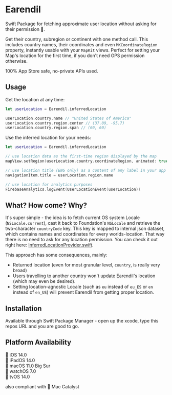 # Earendil

Swift Package for fetching approximate user location without asking for their permission 👺.

Get their country, subregion or continent with one method call. This includes country names, their coordinates and even `MKCoordinateRegion` property, instantly usable with your `MapKit` views. Perfect for setting your Map's location for the first time, if you don't need GPS permission otherwise.

100% App Store safe, no-private APIs used.
</br>

## Usage

Get the location at any time:
```swift
let userLocation = Earendil.inferredLocation

userLocation.country.name // "United States of America"
userLocation.country.region.center // (37.09, -95.7)
userLocation.country.region.span // (60, 60)
```

Use the inferred location for your needs:
```swift
let userLocation = Earendil.inferredLocation

// use location data as the first-time region displayed by the map
mapView.setRegion(userLocation.country.coordinateRegion, animated: true)

// use location title (ENG only) as a content of any label in your app
navigationItem.title = userLocation.region.name

// use location for analytics purposes
FirebaseAnalytics.logEvent(UserLocationEvent(userLocation))
```

## What? How come? Why?
It's super simple - the idea is to fetch current OS system Locale (`NSLocale.current`), cast it back to Foundation's `NSLocale` and retrieve the two-character `countryCode` key. This key is mapped to internal json dataset, which contains names and coordinates for every worlds-location. That way there is no need to ask for any location permission. You can check it out right here: [InferredLocationProvider.swift](Sources/Earendil/Internals/InferredLocationProvider.swift#L22).

This approach has some consequences, mainly:
- Returned location (even for most granular level, `country`, is really very broad)
- Users travelling to another country won't update Earendil's location (which may even be desired).
- Setting location-agnostic Locale (such as `eu` instead of `eu_ES` or `en` instead of `en_US`) will prevent Earendil from getting proper location.

## Installation

Available through Swift Package Manager - open up the xcode, type this repos URL and you are good to go.
</br>

## Platform Availability

 iOS 14.0</br>
 iPadOS 14.0</br>
 macOS 11.0 Big Sur</br>
 watchOS 7.0</br>
 tvOS 14.0</br>

also compliant with  Mac Catalyst
</br>
